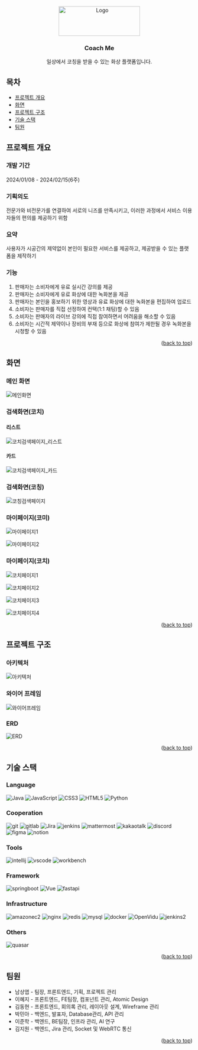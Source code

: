 <!-- Improved compatibility of back to top link: See: https://github.com/othneildrew/Best-README-Template/pull/73 -->
<a name="readme-top"></a>

<!--
*** Thanks for checking out the Best-README-Template. If you have a suggestion
*** that would make this better, please fork the repo and create a pull request
*** or simply open an issue with the tag "enhancement".
*** Don't forget to give the project a star!
*** Thanks again! Now go create something AMAZING! :D
-->



<!-- PROJECT SHIELDS -->
<!--
*** I'm using markdown "reference style" links for readability.
*** Reference links are enclosed in brackets [ ] instead of parentheses ( ).
*** See the bottom of this document for the declaration of the reference variables
*** for contributors-url, forks-url, etc. This is an optional, concise syntax you may use.
*** https://www.markdownguide.org/basic-syntax/#reference-style-links
-->


<!-- PROJECT LOGO -->
<br />
<div align="center">
  <a>
    <img src="https://velog.velcdn.com/images/lee02g29/post/cb5b3090-8f59-438d-8cfd-49959d5fb2ad/image.png" alt="Logo" width="220" height="80">
  </a>

<h3 align="center">Coach Me</h3>

  <p align="center">
    일상에서 코칭을 받을 수 있는 화상 플랫폼입니다.
    <br />
  </p>
</div>

<!-- TABLE OF CONTENTS -->
## 목차
  - [프로젝트 개요](#프로젝트-개요)
  - [화면](#화면)
  - [프로젝트 구조](#프로젝트-구조)
  - [기술 스택](#기술-스택)
  - [팀원](#팀원)


<!-- 프로젝트 개요 -->
## 프로젝트 개요

### 개발 기간 
2024/01/08 - 2024/02/15(6주)

### 기획의도 
전문가와 비전문가를 연결하여 서로의 니즈를 만족시키고, 이러한 과정에서 서비스 이용자들의 편의를 제공하기 위함

### 요약
사용자가 시공간의 제약없이 본인이 필요한 서비스를 제공하고, 제공받을 수 있는 플랫폼을 제작하기

### 기능
1. 판매자는 소비자에게 유료 실시간 강의를 제공
2. 판매자는 소비자에게 유료 화상에 대한 녹화본을 제공
3. 판매자는 본인을 홍보하기 위한 영상과 유료 화상에 대한 녹화본을 편집하여 업로드
4. 소비자는 판매자를 직접 선정하여 컨택(1:1 채팅)할 수 있음
5. 소비자는 판매자의 라이브 강의에 직접 참여하면서 어려움을 해소할 수 있음
6. 소비자는 시간적 제약이나 장비의 부재 등으로 화상에 참여가 제한될 경우 녹화본을 시청할 수 있음


<p align="right">(<a href="#readme-top">back to top</a>)</p>

<!-- 화면 -->
## 화면 

### 메인 화면
![메인화면](/uploads/9d1d63c380832752b83b50b8fea6abea/메인화면.JPG)

### 검색화면(코치)
#### 리스트 
![코치검색페이지_리스트](/uploads/0c838c813549069e6dc336861d4bd57a/코치검색페이지_리스트.JPG)
  
#### 카드  
![코치검색페이지_카드](/uploads/e05882f959964ed7f2fe7118f6c24bfe/코치검색페이지_카드.JPG)

### 검색화면(코칭)
![코칭검색페이지](/uploads/1c317472ef49e915d2fc664e62f4dce9/코칭검색페이지.JPG)

### 마이페이지(코미)
![마이페이지1](/uploads/13da3d54df69cb16aab53be33db14142/마이페이지1.JPG)

![마이페이지2](/uploads/b8f4d8f8f2d3e0b86f6d2588e63588fd/마이페이지2.JPG)

### 마이페이지(코치)
![코치페이지1](/uploads/fcbfe506b65bf83cc7d84d5ab9ed08ac/코치페이지1.JPG)

![코치페이지2](/uploads/55bd09bad42a7872f1cc4a7eec205c67/코치페이지2.JPG)

![코치페이지3](/uploads/152cc8f93b2fdc31d23396021438d325/코치페이지3.JPG)

![코치페이지4](/uploads/ad3fe2334d515906a1ee1a24fb06307c/코치페이지4.JPG)

<p align="right">(<a href="#readme-top">back to top</a>)</p>


<!-- structure -->
## 프로젝트 구조

### 아키텍처
![아키텍처](/uploads/612ddcd7fab98f7317517b60ae65454e/아키텍처.png)

### 와이어 프레임
![와이어프레임](/uploads/c9d8d4ae383907b1f05be185a91a3765/와이어프레임.png)

### ERD
![ERD](/uploads/3bbcfcd638983d15a1a996ae38dfc333/live_coaching.png)


<p align="right">(<a href="#readme-top">back to top</a>)</p>



<!-- 기술스택 -->
## 기술 스택 

### Language
![Java][Java] ![JavaScript][JavaScript] ![CSS3][CSS3] ![HTML5][HTML5] ![Python][Python]

### Cooperation
![git][git] ![gitlab][gitlab] ![Jira][Jira] ![jenkins][jenkins] ![mattermost][mattermost] ![kakaotalk][kakaotalk] ![discord][discord] ![figma][figma] ![notion][notion]

### Tools
![intellij][intellij] ![vscode][vscode] ![workbench][workbench]


### Framework
![springboot][springboot] ![Vue][Vue.js] ![fastapi][fastapi]

### Infrastructure
![amazonec2][amazonec2] ![nginx][nginx] ![redis][redis] ![mysql][mysql] ![docker][docker] ![OpenVidu][OpenVidu] ![jenkins2][jenkins2]

### Others
![quasar][quasar]

<p align="right">(<a href="#readme-top">back to top</a>)</p>


<!-- 팀원 -->
## 팀원

* 남상엽 - 팀장, 프론트엔드, 기획, 프로젝트 관리
* 이혜지 - 프론트엔드, FE팀장, 컴포넌트 관리, Atomic Design
* 김동현 - 프론트엔드, 회의록 관리, 레이아웃 설계, Wireframe 관리
* 박민아 - 백엔드, 발표자, Database관리, API 관리
* 이준학 - 백엔드, BE팀장, 인프라 관리, AI 연구
* 김지원 - 백엔드, Jira 관리, Socket 및 WebRTC 통신

<p align="right">(<a href="#readme-top">back to top</a>)</p>



<!-- MARKDOWN LINKS & IMAGES -->
<!-- https://www.markdownguide.org/basic-syntax/#reference-style-links -->
[Java]: https://img.shields.io/badge/Java-000000?style=for-the-badge&logo=java&logoColor=white
[JavaScript]: https://img.shields.io/badge/JavaScript-F7DF1E?style=for-the-badge&logo=JavaScript&logoColor=white
[CSS3]: https://img.shields.io/badge/CSS3-1572B6?style=for-the-badge&logo=CSS3&logoColor=white
[HTML5]: https://img.shields.io/badge/HTML5-E34F26?style=for-the-badge&logo=HTML5&logoColor=white
[Python]: https://img.shields.io/badge/Python-3776AB?style=for-the-badge&logo=python&logoColor=white

[git]: https://img.shields.io/badge/git-F05032?style=for-the-badge&logo=git&logoColor=white
[gitlab]: https://img.shields.io/badge/gitlab-FC6D26?style=for-the-badge&logo=gitlab&logoColor=white
[Jira]: https://img.shields.io/badge/Jira-0052CC?style=for-the-badge&logo=jirasoftware&logoColor=white
[jenkins]: https://img.shields.io/badge/jenkins-D24939?style=for-the-badge&logo=jenkins&logoColor=white
[mattermost]: https://img.shields.io/badge/mattermost-0058CC?style=for-the-badge&logo=mattermost&logoColor=white
[kakaotalk]: https://img.shields.io/badge/kakaotalk-FFCD00?style=for-the-badge&logo=kakaotalk&logoColor=white
[discord]: https://img.shields.io/badge/discord-5865F2?style=for-the-badge&logo=discord&logoColor=white
[figma]: https://img.shields.io/badge/figma-F24E1E?style=for-the-badge&logo=figma&logoColor=white
[notion]: https://img.shields.io/badge/notion-000000?style=for-the-badge&logo=notion&logoColor=white


[intellij]: https://img.shields.io/badge/intellij-000000?style=for-the-badge&logo=intellijidea&logoColor=white
[vscode]: https://img.shields.io/badge/vscode-007ACC?style=for-the-badge&logo=visualstudiocode&logoColor=white
[workbench]: https://img.shields.io/badge/workbench-4479A1?style=for-the-badge&logo=mysql&logoColor=white

[springboot]: https://img.shields.io/badge/springboot-v3.1-6DB33F?style=for-the-badge&logo=springboot&logoColor=white
[Vue.js]: https://img.shields.io/badge/Vue.js-v3.4.15-35495E?style=for-the-badge&logo=vuedotjs&logoColor=4FC08D
[fastapi]: https://img.shields.io/badge/fastAPI-v0.109.0-009688?style=for-the-badge&logo=fastapi&logoColor=4FC08D

[amazonec2]: https://img.shields.io/badge/amazonec2-Ubuntu_20.04-FF9900?style=for-the-badge&logo=amazonec2&logoColor=4FC08D  
[nginx]: https://img.shields.io/badge/nginx-v1.18.0-009639?style=for-the-badge&logo=nginx&logoColor=4FC08D  
[redis]: https://img.shields.io/badge/redis-v5.0.7-DC382D?style=for-the-badge&logo=redis&logoColor=4FC08D
[mysql]: https://img.shields.io/badge/mysql-v8.0.36-4479A1?style=for-the-badge&logo=mysql&logoColor=white
[docker]: https://img.shields.io/badge/docker-v25.0.3-2496ED?style=for-the-badge&logo=docker&logoColor=white
[OpenVidu]: https://img.shields.io/badge/OpenVidu-v2.29.0-333333?style=for-the-badge&logo=webrtc&logoColor=white
[jenkins2]: https://img.shields.io/badge/jenkins-v2.441-D24939?style=for-the-badge&logo=jenkins&logoColor=white

[quasar]: https://img.shields.io/badge/quasar-v2.14.2-050A14?style=for-the-badge&logo=quasar&logoColor=white
